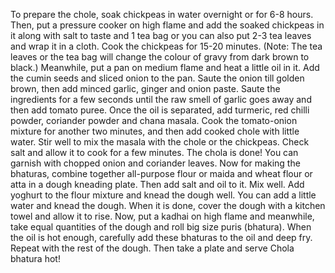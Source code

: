 To prepare the chole, soak chickpeas in water overnight or for 6-8 hours. Then, put a pressure cooker on high flame and add the soaked chickpeas in it along with salt to taste and 1 tea bag or you can also put 2-3 tea leaves and wrap it in a cloth. Cook the chickpeas for 15-20 minutes. (Note: The tea leaves or the tea bag will change the colour of gravy from dark brown to black.)
Meanwhile, put a pan on medium flame and heat a little oil in it. Add the cumin seeds and sliced onion to the pan. Saute the onion till golden brown, then add minced garlic, ginger and onion paste. Saute the ingredients for a few seconds until the raw smell of garlic goes away and then add tomato puree.
Once the oil is separated, add turmeric, red chilli powder, coriander powder and chana masala. Cook the tomato-onion mixture for another two minutes, and then add cooked chole with little water. Stir well to mix the masala with the chole or the chickpeas. Check salt and allow it to cook for a few minutes. The chola is done! You can garnish with chopped onion and coriander leaves.
Now for making the bhaturas, combine together all-purpose flour or maida and wheat flour or atta in a dough kneading plate. Then add salt and oil to it. Mix well. Add yoghurt to the flour mixture and knead the dough well. You can add a little water and knead the dough. When it is done, cover the dough with a kitchen towel and allow it to rise.
Now, put a kadhai on high flame and meanwhile, take equal quantities of the dough and roll big size puris (bhatura). When the oil is hot enough, carefully add these bhaturas to the oil and deep fry. Repeat with the rest of the dough. Then take a plate and serve Chola bhatura hot!